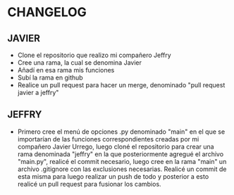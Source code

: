 # CHANGELOG

## JAVIER 
- Clone el repositorio que realizo mi compañero Jeffry
- Cree una rama, la cual se denomina Javier
- Añadí en esa rama mis funciones
- Subí la rama en github
- Realice un pull request para hacer un merge, denominado "pull request javier a jeffry"

## JEFFRY
- Primero cree el menú de opciones .py denominado "main" en el que se importarían de las funciones correspondientes creadas por mi compañero Javier Urrego, luego cloné el repositorio para crear una rama denominada "jeffry" en la que posteriormente agregué el archivo "main.py", realicé el commit necesario, luego cree en la rama "main" un archivo .gitignore con las exclusiones necesarias. Realicé un commit de esta misma para luego realizar  un push de todo y posterior a esto realicé un pull request para  fusionar los cambios.